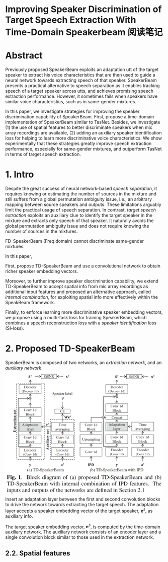 # Improving Speaker Discrimination of Target Speech Extraction With Time-Domain Speakerbeam 阅读笔记

# Abstract
Previously proposed SpeakerBeam exploits an adaptation utt of the target speaker to extract his voice characteristics that are then used to guide a neural network towards extracting speech of that speaker. SpeakerBeam presents a practical alternative to speech separation as it enables tracking speech of a target speaker across utts, and achieves promising speech extraction performance. However, it sometimes fails when speakers have similar voice characteristics, such as in same-gender mixtures.

In this paper, we investigate strategies for improving the speaker discrimination capability of SpeakerBeam. First, propose a time-domain implementation of SpeakerBeam similar to TasNet. Besides, we investigate (1) the use of spatial features to better discriminate speakers when mic array recordings are available, (2) adding an auxiliary speaker identification loss for helping to learn more discriminative voice characteristics. We show experimentally that these strategies greatly improve speech extraction performance, especially for same-gender mixtures, and outperform TasNet in terms of target speech extraction.

# 1. Intro
Despite the great success of neural network-based *speech separation*, it requires knowing or estimating the number of sources in the mixture and still suffers from a global permutation ambiguity issue, i.e., an arbitrary mapping between source speakers and outputs. These limitations arguably limit the practical usage of speech separation. In contrast, *target speech extraction* exploits an auxiliary clue to identify the target speaker in the mixture and extracts only speech of that speaker. It naturally avoids the global permutation ambiguity issue and does not require knowing the number of sources in the mixtures.

FD-SpeakerBeam (Freq domain) cannot discriminate same-gender mixtures.

In this paper, 

First, propose TD-SpeakerBeam and use a convolutional network to obtain richer speaker embedding vectors.

Moreover, to further improve speaker discrimination capability, we extend TD-SpeakerBeam to accept spatial info from mic array recordings as additional input features and proposed an alternative approach, called *internal combination*, for exploiting spatial info more effectively within the SpeakBeam framework.

Finally, to enforce learning more discriminative speaker embedding vectors, we propose using a multi-task loss for training SpeakerBeam, which combines a speech reconstruction loss with a *speaker identification loss* (SI-loss).

# 2. Proposed TD-SpeakerBeam
SpeakerBeam is composed of two networks, an *extraction network*, and an *auxiliary network*. 
![](https://raw.githubusercontent.com/FYJNEVERFOLLOWS/Picture-Bed/main/202209/20221012162654.png)
Insert an adaptation layer between the first and second convolution blocks to drive the network towards extracting the target speech. The adaptation layer accepts a speaker embedding vector of the target speaker, $\mathbf{e}^s$, as auxiliary info. 

The target speaker embedding vector, $\mathbf{e}^s$, is computed by the time-domain auxiliary network. The auxiliary network consists of an encoder layer and a single convolution block similar to those used in the extraction network.

## 2.2. Spatial features
